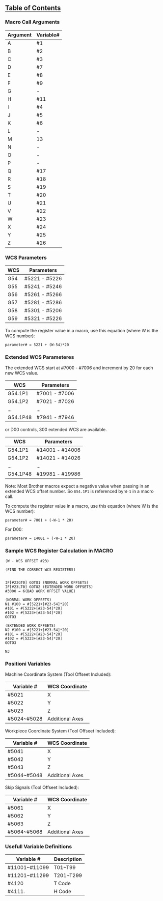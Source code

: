 ## [Table of Contents](https://github.com/ZapCon1/KnowledgeBase.git)

### Macro Call Arguments 

| Argument | Variable# |
|----------|-----------|
|A         | #1        |
|B         | #2        |
|C         | #3        |
|D         | #7        |
|E         | #8        |
|F         | #9        |
|G         | -         |
|H         | #11       |
|I         | #4          |
|J         | #5        |
|K         | #6        |
|L         | -         |
|M         | 13        |
|N         | -         |
|O         | -         |
|P         | -         |
|Q         | #17       |
|R         | #18       |
|S         | #19       |
|T         | #20       |
|U         | #21       |
|V         | #22       |
|W         | #23       |
|X         | #24       |
|Y         | #25       |
|Z         | #26       |

### WCS Parameters 


| WCS              |  Parameters   |
|------------------|---------------|
| G54              | #5221 - #5226 |
| G55              | #5241 - #5246 |
| G56              | #5261 - #5266 |
| G57              | #5281 - #5286 |
| G58              | #5301 - #5206 |
| G59              | #5321 - #5226 |

To compute the register value in a macro, use this equation (where W is the WCS number): 

```
parameter# = 5221 + (W-54)*20 
```

### Extended WCS Parameteres 

The extended WCS start at #7000 - #7006 and increment by 20 for each new WCS value. 

| WCS              |  Parameters   |
|------------------|---------------|
| G54.1P1          | #7001 - #7006 |
| G54.1P2          | #7021 - #7026 |
| ...              | ...           |
| G54.1P48         | #7941 - #7946 |

or D00 controls, 300 extended WCS are available.

| WCS              |  Parameters     |
|------------------|-----------------|
| G54.1P1          | #14001 - #14006 |
| G54.1P2          | #14021 - #14026 |
| ...              | ...             |
| G54.1P48         | #19981 - #19986 |

Note: Most Brother macros expect a negative value when passing in an extended WCS offset number. 
So `G54.1P1` is referenced by `W-1` in a macro call. 

To compute the register value in a macro, use this equation (where W is the WCS number): 

```
parameter# = 7001 + (-W-1 * 20)
```
For D00:
```
parameter# = 14001 + (-W-1 * 20)
```

### Sample WCS Register Calculation in MACRO

``` 
(W - WCS OFFSET #23)

(FIND THE CORRECT WCS REGISTERS)


IF[#23GT0] GOTO1 (NORMAL WORK OFFSETS)
IF[#23LT0] GOTO2 (EXTENDED WORK OFFSETS)
#3000 = 6(BAD WORK OFFSET VALUE)

(NORMAL WORK OFFSETS)
N1 #100 = #[5221+[#23-54]*20]
#101 = #[5222+[#23-54]*20]
#102 = #[5223+[#23-54]*20]
GOTO3

(EXTENDED WORK OFFSETS)
N2 #100 = #[5221+[#23-54]*20] 
#101 = #[5222+[#23-54]*20]
#102 = #[5223+[#23-54]*20]
GOTO3

N3
```


### Positioni Variables
Machine Coordinate System (Tool Offseet Included):

| Variable #     |  WCS Coordinate |
|----------------|-----------------|
| #5021          | X               |
| #5022          | Y               |
| #5023          | Z               |
| #5024~#5028    | Additional Axes |

Workpiece Coordinate System (Tool Offseet Included):

| Variable #     |  WCS Coordinate |
|----------------|-----------------|
| #5041          | X               |
| #5042          | Y               |
| #5043          | Z               |
| #5044~#5048    | Additional Axes |

Skip Signals (Tool Offseet Included):

| Variable #     |  WCS Coordinate |
|----------------|-----------------|
| #5061          |X                |
| #5062          |Y                |
| #5063          |Z                |
| #5064~#5068    |Additional Axes  |

### Usefull Variable Definitions

| Variable #     |  Description |
|----------------|-----------------|
| #11001~#11099  |T01~T99          |
| #11201~#11299  |T201~T299        |
| #4120          |T Code           |
| #4111.         |H Code           |

